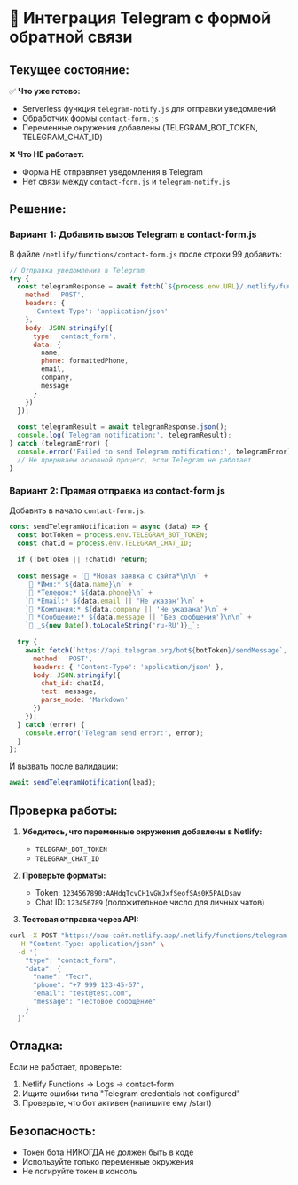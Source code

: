 # 🔧 Интеграция Telegram с формой обратной связи

## Текущее состояние:

✅ **Что уже готово:**
- Serverless функция `telegram-notify.js` для отправки уведомлений
- Обработчик формы `contact-form.js` 
- Переменные окружения добавлены (TELEGRAM_BOT_TOKEN, TELEGRAM_CHAT_ID)

❌ **Что НЕ работает:**
- Форма НЕ отправляет уведомления в Telegram
- Нет связи между `contact-form.js` и `telegram-notify.js`

## Решение:

### Вариант 1: Добавить вызов Telegram в contact-form.js

В файле `/netlify/functions/contact-form.js` после строки 99 добавить:

```javascript
// Отправка уведомления в Telegram
try {
  const telegramResponse = await fetch(`${process.env.URL}/.netlify/functions/telegram-notify`, {
    method: 'POST',
    headers: {
      'Content-Type': 'application/json'
    },
    body: JSON.stringify({
      type: 'contact_form',
      data: {
        name,
        phone: formattedPhone,
        email,
        company,
        message
      }
    })
  });
  
  const telegramResult = await telegramResponse.json();
  console.log('Telegram notification:', telegramResult);
} catch (telegramError) {
  console.error('Failed to send Telegram notification:', telegramError);
  // Не прерываем основной процесс, если Telegram не работает
}
```

### Вариант 2: Прямая отправка из contact-form.js

Добавить в начало `contact-form.js`:

```javascript
const sendTelegramNotification = async (data) => {
  const botToken = process.env.TELEGRAM_BOT_TOKEN;
  const chatId = process.env.TELEGRAM_CHAT_ID;
  
  if (!botToken || !chatId) return;
  
  const message = `📨 *Новая заявка с сайта*\n\n` +
    `👤 *Имя:* ${data.name}\n` +
    `📱 *Телефон:* ${data.phone}\n` +
    `📧 *Email:* ${data.email || 'Не указан'}\n` +
    `🏢 *Компания:* ${data.company || 'Не указана'}\n` +
    `💬 *Сообщение:* ${data.message || 'Без сообщения'}\n\n` +
    `📅 _${new Date().toLocaleString('ru-RU')}_`;
  
  try {
    await fetch(`https://api.telegram.org/bot${botToken}/sendMessage`, {
      method: 'POST',
      headers: { 'Content-Type': 'application/json' },
      body: JSON.stringify({
        chat_id: chatId,
        text: message,
        parse_mode: 'Markdown'
      })
    });
  } catch (error) {
    console.error('Telegram send error:', error);
  }
};
```

И вызвать после валидации:
```javascript
await sendTelegramNotification(lead);
```

## Проверка работы:

1. **Убедитесь, что переменные окружения добавлены в Netlify:**
   - `TELEGRAM_BOT_TOKEN`
   - `TELEGRAM_CHAT_ID`

2. **Проверьте форматы:**
   - Token: `1234567890:AAHdqTcvCH1vGWJxfSeofSAs0K5PALDsaw`
   - Chat ID: `123456789` (положительное число для личных чатов)

3. **Тестовая отправка через API:**
```bash
curl -X POST "https://ваш-сайт.netlify.app/.netlify/functions/telegram-notify" \
  -H "Content-Type: application/json" \
  -d '{
    "type": "contact_form",
    "data": {
      "name": "Тест",
      "phone": "+7 999 123-45-67",
      "email": "test@test.com",
      "message": "Тестовое сообщение"
    }
  }'
```

## Отладка:

Если не работает, проверьте:
1. Netlify Functions → Logs → contact-form
2. Ищите ошибки типа "Telegram credentials not configured"
3. Проверьте, что бот активен (напишите ему /start)

## Безопасность:

- Токен бота НИКОГДА не должен быть в коде
- Используйте только переменные окружения
- Не логируйте токен в консоль